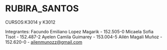 # RUBIRA_SANTOS

CURSOS:K3014 y K3012

Integrantes: 
Facundo Emiliano Lopez Magarik - 152.505-0
Micaela Sofia Tisot - 152.487-2 
Ayelen Camila Guimarey - 153.004-5
Ailén Magali Muñoz - 152.620-0 - ailenmunozz@gmail.com
